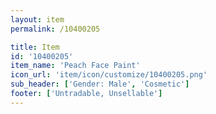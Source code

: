 ```yaml
---
layout: item
permalink: /10400205

title: Item
id: '10400205'
item_name: 'Peach Face Paint'
icon_url: 'item/icon/customize/10400205.png'
sub_header: ['Gender: Male', 'Cosmetic']
footer: ['Untradable, Unsellable']
---
```

